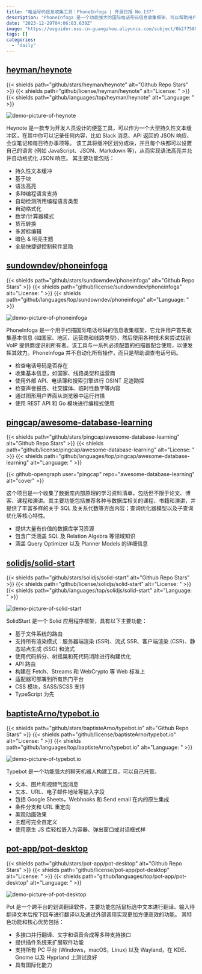 ```yaml
---
title: "电话号码信息收集工具：PhoneInfoga | 开源日报 No.137"
description: "PhoneInfoga 是一个功能强大的国际电话号码信息收集框架，可以帮助用户收集电话号码的基本信息，如国家、地区、运营商和线路类型，并通过各种技术尝试找到 VoIP 提供商或识别号码的所有者。该工具可以与其他扫描器配合使用，提供电话号码的调查功能。PhoneInfoga 支持多种功能，如检查电话号码的存在性、收集基本信息、使用外部 API 和搜索引擎进行足迹勘探、检查声誉报告和社交媒体等。用户可以通过图形用户界面或使用 REST API 和 Go 模块进行编程式使用。是一个非常实用的工具。"
date: "2023-12-29T04:06:03.639Z"
image: "https://osguider.oss-cn-guangzhou.aliyuncs.com/subject/0b277588bd2eae3389c59eb4cc2cc78f.png"
tags: []
categories:
  - "daily"
---
```


## [heyman/heynote](https://github.com/heyman/heynote)

{{< shields path="github/stars/heyman/heynote" alt="Github Repo Stars" >}} {{< shields path="github/license/heyman/heynote" alt="License: " >}} {{< shields path="github/languages/top/heyman/heynote" alt="Language: " >}}

![demo-picture-of-heynote](https://picgo-daily.oss-cn-guangzhou.aliyuncs.com/picgo-daily/2023/fbe9ba5461a9345e3102d50f3380c817.png)

Heynote 是一款专为开发人员设计的便签工具，可以作为一个大型持久性文本缓冲区，在其中你可以记录任何内容，比如 Slack 消息、API 返回的 JSON 响应、会议笔记和每日待办事项等。
该工具将缓冲区划分成块，并且每个块都可以设置自己的语言 (例如 JavaScript、JSON、Markdown 等)，从而实现语法高亮并允许自动格式化 JSON 响应。
其主要功能包括：

- 持久性文本缓冲
- 基于块
- 语法高亮
- 多种编程语言支持
- 自动检测所用编程语言类型
- 自动格式化
- 数学/计算器模式
- 货币转换
- 多游标编辑
- 暗色 & 明亮主题
- 全局快捷键控制软件显隐
  
## [sundowndev/phoneinfoga](https://github.com/sundowndev/phoneinfoga)

{{< shields path="github/stars/sundowndev/phoneinfoga" alt="Github Repo Stars" >}} {{< shields path="github/license/sundowndev/phoneinfoga" alt="License: " >}} {{< shields path="github/languages/top/sundowndev/phoneinfoga" alt="Language: " >}}

![demo-picture-of-phoneinfoga](https://picgo-daily.oss-cn-guangzhou.aliyuncs.com/picgo-daily/2023/238e8e4837f481af5bd6f30cb412e17c.png)

PhoneInfoga 是一个用于扫描国际电话号码的信息收集框架，它允许用户首先收集基本信息 (如国家、地区、运营商和线路类型)，然后使用各种技术来尝试找到 VoIP 提供商或识别所有者。该工具与一系列必须配置的扫描器配合使用，以便发挥其效力。PhoneInfoga 并不自动化所有操作，而只是帮助调查电话号码。

- 检查电话号码是否存在
- 收集基本信息，如国家、线路类型和运营商
- 使用外部 API、电话簿和搜索引擎进行 OSINT 足迹勘探
- 检查声誉报告、社交媒体、临时性数字等内容
- 通过图形用户界面从浏览器中运行扫描
- 使用 REST API 和 Go 模块进行编程式使用
  
## [pingcap/awesome-database-learning](https://github.com/pingcap/awesome-database-learning)

{{< shields path="github/stars/pingcap/awesome-database-learning" alt="Github Repo Stars" >}} {{< shields path="github/license/pingcap/awesome-database-learning" alt="License: " >}} {{< shields path="github/languages/top/pingcap/awesome-database-learning" alt="Language: " >}}

{{< github-opengraph user="pingcap" repo="awesome-database-learning" alt="cover" >}}

这个项目是一个收集了数据库内部原理的学习资料清单，包括但不限于论文、博客、课程和演讲。其主要功能包括推荐各种与数据库相关的课程、书籍和演讲，并提供了丰富多样的关于 SQL 及关系代数等方面内容；查询优化器模型以及子查询优化等核心特性。

- 提供大量有价值的数据库学习资源
- 包含广泛涵盖 SQL 及 Relation Algebra 等领域知识
- 涵盖 Query Optimizer 以及 Planner Models 的详细信息
  
## [solidjs/solid-start](https://github.com/solidjs/solid-start)

{{< shields path="github/stars/solidjs/solid-start" alt="Github Repo Stars" >}} {{< shields path="github/license/solidjs/solid-start" alt="License: " >}} {{< shields path="github/languages/top/solidjs/solid-start" alt="Language: " >}}

![demo-picture-of-solid-start](https://picgo-daily.oss-cn-guangzhou.aliyuncs.com/picgo-daily/2023/cf14088ca3f9552c6b9a18024be21081.png)

SolidStart 是一个 Solid 应用程序框架，具有以下主要功能：

- 基于文件系统的路由
- 支持所有渲染模式：服务器端渲染 (SSR)、流式 SSR、客户端渲染 (CSR)、静态站点生成 (SSG) 和流式
- 使用代码拆分、树摇晃和死代码消除进行构建优化
- API 路由
- 构建在 Fetch、Streams 和 WebCrypto 等 Web 标准上
- 适配器可部署到所有热门平台
- CSS 模块，SASS/SCSS 支持
- TypeScript 为先
  
## [baptisteArno/typebot.io](https://github.com/baptisteArno/typebot.io)

{{< shields path="github/stars/baptisteArno/typebot.io" alt="Github Repo Stars" >}} {{< shields path="github/license/baptisteArno/typebot.io" alt="License: " >}} {{< shields path="github/languages/top/baptisteArno/typebot.io" alt="Language: " >}}

![demo-picture-of-typebot.io](https://picgo-daily.oss-cn-guangzhou.aliyuncs.com/picgo-daily/2023/7d2c77568b331da991a74c73d322ae78.png)

Typebot 是一个功能强大的聊天机器人构建工具，可以自己托管。

- 文本、图片和视频气泡消息
- 文本、URL、电子邮件地址等输入字段
- 包括 Google Sheets，Webhooks 和 Send email 在内的原生集成
- 条件分支和 URL 重定向
- 美观动画效果
- 主题可完全自定义
- 使用原生 JS 库轻松嵌入为容器、弹出窗口或对话框式样
  
## [pot-app/pot-desktop](https://github.com/pot-app/pot-desktop)

{{< shields path="github/stars/pot-app/pot-desktop" alt="Github Repo Stars" >}} {{< shields path="github/license/pot-app/pot-desktop" alt="License: " >}} {{< shields path="github/languages/top/pot-app/pot-desktop" alt="Language: " >}}

![demo-picture-of-pot-desktop](https://picgo-daily.oss-cn-guangzhou.aliyuncs.com/picgo-daily/2023/7d674af28ec3baf80ba9a5a2eca54b10.png)

Pot 是一个跨平台的划词翻译软件，主要功能包括鼠标选中文本进行翻译、输入待翻译文本后按下回车进行翻译以及通过外部调用实现更加方便高效的功能。
其特色功能和核心优势包括：

- 多接口并行翻译、文字和语音合成等多种支持接口
- 提供插件系统来扩展软件功能
- 支持所有 PC 平台 (Windows，macOS，Linux) 以及 Wayland，在 KDE、Gnome 以及 Hyprland 上测试良好
- 具有国际化能力
  
